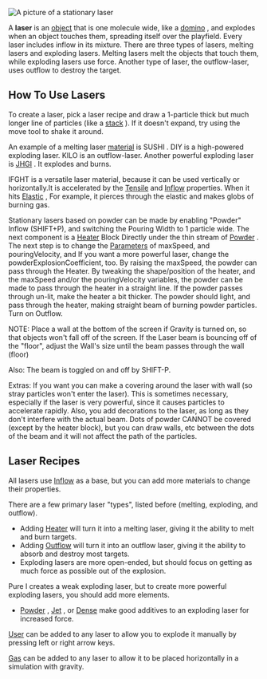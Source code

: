 ![A picture of a stationary laser](https://static.wikia.nocookie.net/oecake/images/7/7e/Laser.jpg/revision/latest/scale-to-width-down/550?cb=20100109223506)

A **laser** is an [object](/wiki/Object "Object") that is one molecule wide, like a [domino](/wiki/Domino "Domino") , and explodes when an object touches them, spreading itself over the playfield. Every laser includes inflow in its mixture. There are three types of lasers, melting lasers and exploding lasers. Melting lasers melt the objects that touch them, while exploding lasers use force. Another type of laser, the outflow-laser, uses outflow to destroy the target.

##  How To Use Lasers 

To create a laser, pick a laser recipe and draw a 1-particle thick but much longer line of particles (like a [stack](/wiki/Stacking "Stacking") ). If it doesn\'t expand, try using the move tool to shake it around.

An example of a melting laser [material](/wiki/Material "Material") is SUSHI . DIY is a high-powered exploding laser. KILO is an outflow-laser. Another powerful exploding laser is [JHGI](/wiki/Recipes#Jet_.28J.29 "Recipes") . It explodes and burns.

IFGHT is a versatile laser material, because it can be used vertically or horizontally.It is accelerated by the [Tensile](/wiki/Tensile "Tensile") and [Inflow](/wiki/Inflow "Inflow") properties. When it hits [Elastic](/wiki/Elastic "Elastic") , For example, it pierces through the elastic and makes globs of burning gas.

Stationary lasers based on powder can be made by enabling \"Powder\" Inflow (SHIFT+P), and switching the Pouring Width to 1 particle wide. The next component is a [Heater](/wiki/Heater "Heater") Block Directly under the thin stream of [Powder](/wiki/Powder "Powder") . The next step is to change the [Parameters](/wiki/Parameters "Parameters") of maxSpeed, and pouringVelocity, and If you want a more powerful laser, change the powderExplosionCoefficient, too. By raising the maxSpeed, the powder can pass through the Heater. By tweaking the shape/position of the heater, and the maxSpeed and/or the pouringVelocity variables, the powder can be made to pass through the heater in a straight line. If the powder passes through un-lit, make the heater a bit thicker. The powder should light, and pass through the heater, making straight beam of burning powder particles. Turn on Outflow.

NOTE: Place a wall at the bottom of the screen if Gravity is turned on, so that objects won\'t fall off of the screen. If the Laser beam is bouncing off of the \"floor\", adjust the Wall\'s size until the beam passes through the wall (floor)

Also: The beam is toggled on and off by SHIFT-P.

Extras: If you want you can make a covering around the laser with wall (so stray particles won\'t enter the laser). This is sometimes necessary, especially if the laser is very powerful, since it causes particles to accelerate rapidly. Also, you add decorations to the laser, as long as they don\'t interfere with the actual beam. Dots of powder CANNOT be covered (except by the heater block), but you can draw walls, etc between the dots of the beam and it will not affect the path of the particles.

##  Laser Recipes 

All lasers use [Inflow](/wiki/Inflow_(Element).md "Inflow (Element).md") as a base, but you can add more materials to change their properties.

There are a few primary laser \"types\", listed before (melting, exploding, and outflow).

-   Adding [Heater](/wiki/Heater "Heater") will turn it into a melting laser, giving it the ability to melt and burn targets.
-   Adding [Outflow](/wiki/Outflow_(Element) "Outflow (Element)") will turn it into an outflow laser, giving it the ability to absorb and destroy most targets.
-   Exploding lasers are more open-ended, but should focus on getting as much force as possible out of the explosion.

Pure I creates a weak exploding laser, but to create more powerful exploding lasers, you should add more elements.

-   [Powder](/wiki/Powder "Powder") , [Jet](/wiki/Jet "Jet") , or [Dense](/wiki/Dense "Dense") make good additives to an exploding laser for increased force.

[User](/wiki/User "User") can be added to any laser to allow you to explode it manually by pressing left or right arrow keys.

[Gas](/wiki/Gas "Gas") can be added to any laser to allow it to be placed horizontally in a simulation with gravity.
